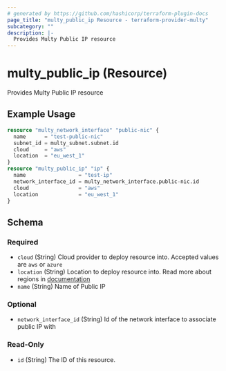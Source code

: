 ```yaml
---
# generated by https://github.com/hashicorp/terraform-plugin-docs
page_title: "multy_public_ip Resource - terraform-provider-multy"
subcategory: ""
description: |-
  Provides Multy Public IP resource
---
```


# multy_public_ip (Resource)

Provides Multy Public IP resource

## Example Usage

```terraform
resource "multy_network_interface" "public-nic" {
  name      = "test-public-nic"
  subnet_id = multy_subnet.subnet.id
  cloud     = "aws"
  location  = "eu_west_1"
}
resource "multy_public_ip" "ip" {
  name                 = "test-ip"
  network_interface_id = multy_network_interface.public-nic.id
  cloud                = "aws"
  location             = "eu_west_1"
}
```

<!-- schema generated by tfplugindocs -->
## Schema

### Required

- `cloud` (String) Cloud provider to deploy resource into. Accepted values are `aws` or `azure`
- `location` (String) Location to deploy resource into. Read more about regions in [documentation](https://docs.multy.dev/regions)
- `name` (String) Name of Public IP

### Optional

- `network_interface_id` (String) Id of the network interface to associate public IP with

### Read-Only

- `id` (String) The ID of this resource.


